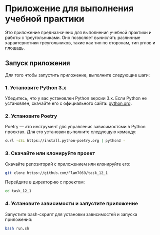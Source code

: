 # Приложение для выполнения учебной практики

Это приложение предназначено для выполнения учебной практики и работы с треугольниками. Оно позволяет вычислять различные характеристики треугольников, такие как тип по сторонам, тип углов и площадь.

## Запуск приложения

Для того чтобы запустить приложение, выполните следующие шаги:

### 1. Установите Python 3.x

Убедитесь, что у вас установлен Python версии 3.x. Если Python не установлен, скачайте его с официального сайта: [python.org](https://www.python.org/).

### 2. Установите Poetry

Poetry — это инструмент для управления зависимостями в Python проектах. Для его установки выполните следующую команду:

```bash
curl -sSL https://install.python-poetry.org | python3 -
```
### 3. Скачайте или клонируйте проект
Скачайте репозиторий с приложением или клонируйте его:
```bash
git clone https://github.com/Flam7060/task_12_1
```
Перейдите в директорию с проектом:
```bash
cd task_12_1
```

### 4. Установите зависимости и запустите приложение
Запустите bash-скрипт для установки зависимостей и запуска приложения:
``` bash
bash run.sh
```

